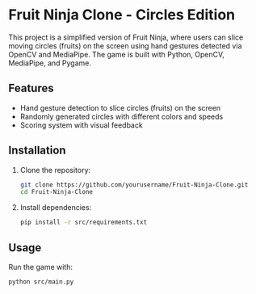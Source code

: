 # Fruit Ninja Clone - Circles Edition

This project is a simplified version of Fruit Ninja, where users can slice moving circles (fruits) on the screen using hand gestures detected via OpenCV and MediaPipe. The game is built with Python, OpenCV, MediaPipe, and Pygame.

## Features
- Hand gesture detection to slice circles (fruits) on the screen
- Randomly generated circles with different colors and speeds
- Scoring system with visual feedback

## Installation
1. Clone the repository:
    ```bash
    git clone https://github.com/yourusername/Fruit-Ninja-Clone.git
    cd Fruit-Ninja-Clone
    ```
2. Install dependencies:
    ```bash
    pip install -r src/requirements.txt
    ```

## Usage
Run the game with:
```bash
python src/main.py
